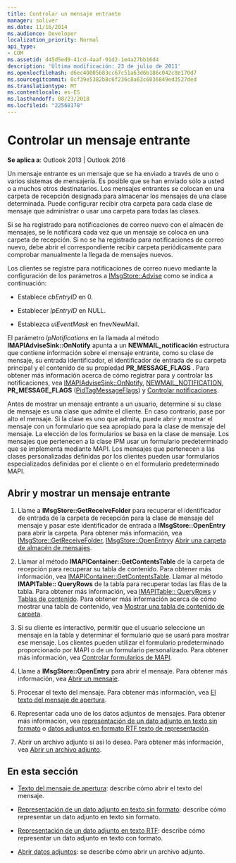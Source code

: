 ```yaml
---
title: Controlar un mensaje entrante
manager: soliver
ms.date: 11/16/2014
ms.audience: Developer
localization_priority: Normal
api_type:
- COM
ms.assetid: d45d5ed9-41cd-4aaf-91d2-1e4a27bb16d4
description: 'Última modificación: 23 de julio de 2011'
ms.openlocfilehash: d6ec40005683cc67c51a63d6b186c042c8e170d7
ms.sourcegitcommit: 0cf39e5382b8c6f236c8a63c6036849ed3527ded
ms.translationtype: MT
ms.contentlocale: es-ES
ms.lasthandoff: 08/23/2018
ms.locfileid: "22568178"
---
```

# <a name="handling-an-incoming-message"></a>Controlar un mensaje entrante

**Se aplica a**: Outlook 2013 | Outlook 2016 
  
Un mensaje entrante es un mensaje que se ha enviado a través de uno o varios sistemas de mensajería. Es posible que se han enviado sólo a usted o a muchos otros destinatarios. Los mensajes entrantes se colocan en una carpeta de recepción designada para almacenar los mensajes de una clase determinada. Puede configurar recibir otra carpeta para cada clase de mensaje que administrar o usar una carpeta para todas las clases.
  
Si se ha registrado para notificaciones de correo nuevo con el almacén de mensajes, se le notificará cada vez que un mensaje se coloca en una carpeta de recepción. Si no se ha registrado para notificaciones de correo nuevo, debe abrir el correspondiente recibir carpeta periódicamente para comprobar manualmente la llegada de mensajes nuevos.
  
Los clientes se registre para notificaciones de correo nuevo mediante la configuración de los parámetros a [IMsgStore::Advise](imsgstore-advise.md) como se indica a continuación: 
  
- Establece _cbEntryID_ en 0. 
    
- Establecer _lpEntryID_ en NULL. 
    
- Establezca _ulEventMask_ en fnevNewMail. 
    
El parámetro _lpNotifications_ en la llamada al método **IMAPIAdviseSink::OnNotify** apunta a un **NEWMAIL\_notificación** estructura que contiene información sobre el mensaje entrante, como su clase de mensaje, su entrada identificador, el identificador de entrada de su carpeta principal y el contenido de su propiedad **PR_MESSAGE_FLAGS** . Para obtener más información acerca de cómo registrar para y controlar las notificaciones, vea [IMAPIAdviseSink::OnNotify](imapiadvisesink-onnotify.md), [NEWMAIL_NOTIFICATION](newmail_notification.md), **PR_MESSAGE_FLAGS** ([PidTagMessageFlags](pidtagmessageflags-canonical-property.md)) y [Controlar notificaciones](handling-notifications.md). 
  
Antes de mostrar un mensaje entrante a un usuario, determine si su clase de mensaje es una clase que admite el cliente. En caso contrario, pase por alto el mensaje. Si la clase es uno que admita, puede abrir y mostrar el mensaje con un formulario que sea apropiado para la clase de mensaje del mensaje. La elección de los formularios se basa en la clase de mensaje. Los mensajes que pertenecen a la clase IPM usar un formulario predeterminado que se implementa mediante MAPI. Los mensajes que pertenecen a las clases personalizadas definidas por los clientes pueden usar formularios especializados definidas por el cliente o en el formulario predeterminado MAPI.
  
## <a name="open-and-display-an-incoming-message"></a>Abrir y mostrar un mensaje entrante
  
1. Llame a **IMsgStore::GetReceiveFolder** para recuperar el identificador de entrada de la carpeta de recepción para la clase de mensaje del mensaje y pasar este identificador de entrada a **IMsgStore::OpenEntry** para abrir la carpeta. Para obtener más información, vea [IMsgStore::GetReceiveFolder](imsgstore-getreceivefolder.md), [IMsgStore::OpenEntry](imsgstore-openentry.md)y [Abrir una carpeta de almacén de mensajes](opening-a-message-store-folder.md).
    
2. Llamar al método **IMAPIContainer::GetContentsTable** de la carpeta de recepción para recuperar su tabla de contenido. Para obtener más información, vea [IMAPIContainer::GetContentsTable](imapicontainer-getcontentstable.md). Llamar al método **IMAPITable:: QueryRows** de la tabla para recuperar todas las filas de la tabla. Para obtener más información, vea [IMAPITable:: QueryRows](imapitable-queryrows.md) y [Tablas de contenido](contents-tables.md). Para obtener más información acerca de cómo mostrar una tabla de contenido, vea [Mostrar una tabla de contenido de carpeta](displaying-a-folder-contents-table.md).
    
3. Si su cliente es interactivo, permitir que el usuario seleccione un mensaje en la tabla y determinar el formulario que se usará para mostrar ese mensaje. Los clientes pueden utilizar el formulario predeterminado proporcionado por MAPI o de un formulario personalizado. Para obtener más información, vea [Controlar formularios de MAPI](handling-mapi-forms.md).
    
4. Llame a **IMsgStore::OpenEntry** para abrir el mensaje. Para obtener más información, vea [Abrir un mensaje](opening-a-message.md).
    
5. Procesar el texto del mensaje. Para obtener más información, vea [El texto del mensaje de apertura](opening-message-text.md).
    
6. Representar cada uno de los datos adjuntos de mensajes. Para obtener más información, vea [representación de un dato adjunto en texto sin formato](rendering-an-attachment-in-plain-text.md) o [datos adjuntos en formato RTF texto de representación](rendering-an-attachment-in-rtf-text.md).
    
7. Abrir un archivo adjunto si así lo desea. Para obtener más información, vea [Abrir un archivo adjunto](opening-an-attachment.md).
    
## <a name="in-this-section"></a>En esta sección

- [Texto del mensaje de apertura](opening-message-text.md): describe cómo abrir el texto del mensaje.
    
- [Representación de un dato adjunto en texto sin formato](rendering-an-attachment-in-plain-text.md): describe cómo representar un dato adjunto en texto sin formato.
    
- [Representación de un dato adjunto en texto RTF](rendering-an-attachment-in-rtf-text.md): describe cómo representar un dato adjunto en texto con formato.
    
- [Abrir datos adjuntos](opening-an-attachment.md): se describe cómo abrir un archivo adjunto.
    

